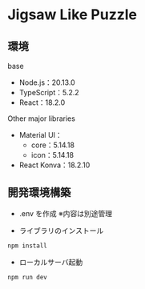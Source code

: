 # Jigsaw Like Puzzle

## 環境
base
- Node.js：20.13.0
- TypeScript：5.2.2
- React：18.2.0

Other major libraries
- Material UI：
  - core：5.14.18
  - icon：5.14.18
- React Konva：18.2.10

## 開発環境構築
- .env を作成
  ※内容は別途管理

- ライブラリのインストール
```bash
npm install
```

- ローカルサーバ起動
```bash
npm run dev
```

